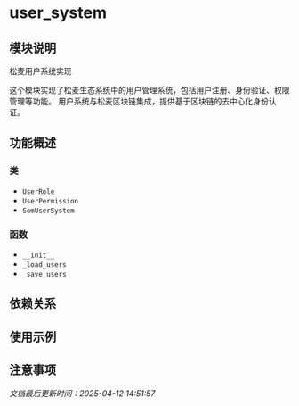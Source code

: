 # user_system

## 模块说明
松麦用户系统实现

这个模块实现了松麦生态系统中的用户管理系统，包括用户注册、身份验证、权限管理等功能。
用户系统与松麦区块链集成，提供基于区块链的去中心化身份认证。

## 功能概述

### 类

- `UserRole`
- `UserPermission`
- `SomUserSystem`

### 函数

- `__init__`
- `_load_users`
- `_save_users`

## 依赖关系

## 使用示例

## 注意事项

*文档最后更新时间：2025-04-12 14:51:57*